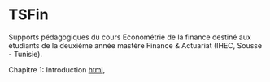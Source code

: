 # TSFin
Supports pédagogiques du cours Econométrie de la finance destiné aux étudiants de la deuxième année mastère Finance &amp; Actuariat (IHEC, Sousse - Tunisie).

Chapitre 1: Introduction [html](https://rpubs.com/Sioud/827012),  
